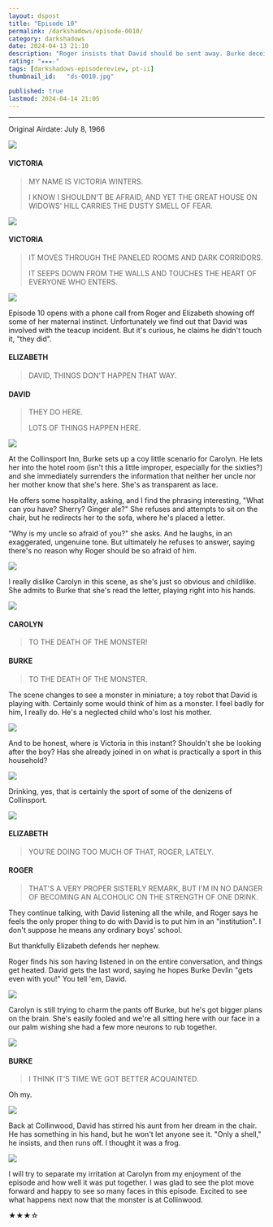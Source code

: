 ```yaml
---
layout: dspost
title: "Episode 10"
permalink: /darkshadows/episode-0010/
category: darkshadows
date: 2024-04-13 21:10
description: "Roger insists that David should be sent away. Burke deceives Carolyn on why he returned."
rating: "★★★☆"
tags: [darkshadows-episodereview, pt-ii]
thumbnail_id:	"ds-0010.jpg"

published: true
lastmod: 2024-04-14 21:05
---
```

[//]: # (  4/13/24  -added)
[//]: # (  4/14/24  -finished)

*****

<p>Original Airdate: July 8, 1966</p>

<img src="{{ site.url }}/assets/img/ds-0010-00.jpg" />

#### VICTORIA 

> MY NAME IS VICTORIA WINTERS.
>
> I KNOW I SHOULDN'T BE AFRAID, AND YET THE GREAT HOUSE ON WIDOWS' HILL CARRIES THE DUSTY SMELL OF FEAR.

<img src="{{ site.url }}/assets/img/ds-0010-01.jpg" />

#### VICTORIA

> IT MOVES THROUGH THE PANELED ROOMS AND DARK CORRIDORS.
> 
> IT SEEPS DOWN FROM THE WALLS AND TOUCHES THE HEART OF EVERYONE WHO ENTERS.

<img src="{{ site.url }}/assets/img/ds-0010-02.jpg" />

<p>Episode 10 opens with a phone call from Roger and Elizabeth showing off some of her maternal instinct. Unfortunately we find out that David was involved with the teacup incident. But it's curious, he claims he didn't touch it, "they did". </p>

#### ELIZABETH 

> DAVID, THINGS DON'T HAPPEN THAT WAY.

#### DAVID 

> THEY DO HERE.
> 
> LOTS OF THINGS HAPPEN HERE. 

<img src="{{ site.url }}/assets/img/ds-0010-03.jpg" />

<p>At the Collinsport Inn, Burke sets up a coy little scenario for Carolyn. He lets her into the hotel room (isn't this a little improper, especially for the sixties?) and she immediately surrenders the information that neither her uncle nor her mother know that she's here. She's as transparent as lace.</p>

<p>He offers some hospitality, asking, and I find the phrasing interesting, "What can you have? Sherry? Ginger ale?" She refuses and attempts to sit on the chair, but he redirects her to the sofa, where he's placed a letter.</p>

<p>"Why is my uncle so afraid of you?" she asks. And he laughs, in an exaggerated, ungenuine tone. But ultimately he refuses to answer, saying there's no reason why Roger should be so afraid of him.</p>

<img src="{{ site.url }}/assets/img/ds-0010-04.jpg" />

<p>I really dislike Carolyn in this scene, as she's just so obvious and childlike. She admits to Burke that she's read the letter, playing right into his hands. </p>

<img src="{{ site.url }}/assets/img/ds-0010-05.jpg" />

#### CAROLYN 

> TO THE DEATH OF THE MONSTER!

#### BURKE 

> TO THE DEATH OF THE MONSTER.

<p>The scene changes to see a monster in miniature; a toy robot that David is playing with. Certainly some would think of him as a monster. I feel badly for him, I really do. He's a neglected child who's lost his mother.</p>

<img src="{{ site.url }}/assets/img/ds-0010-06.jpg" />

<p>And to be honest, where is Victoria in this instant? Shouldn't she be looking after the boy? Has she already joined in on what is practically a sport in this household?</p>

<img src="{{ site.url }}/assets/img/ds-0010-07.jpg" />

<p>Drinking, yes, that is certainly the sport of some of the denizens of Collinsport.</p>

<img src="{{ site.url }}/assets/img/ds-0010-08.jpg" />

#### ELIZABETH 

> YOU'RE DOING TOO MUCH OF THAT, ROGER, LATELY.

#### ROGER 

> THAT'S A VERY PROPER SISTERLY REMARK, BUT I'M IN NO DANGER OF BECOMING AN ALCOHOLIC ON THE STRENGTH OF ONE DRINK.

<p>They continue talking, with David listening all the while, and Roger says he feels the only proper thing to do with David is to put him in an "institution". I don't suppose he means any ordinary boys' school.</p>

<p>But thankfully Elizabeth defends her nephew.</p>

<p>Roger finds his son having listened in on the entire conversation, and things get heated. David gets the last word, saying he hopes Burke Devlin "gets even with you!" You tell 'em, David.</p>

<img src="{{ site.url }}/assets/img/ds-0010-09.jpg" />

<p>Carolyn is still trying to charm the pants off Burke, but he's got bigger plans on the brain. She's easily fooled and we're all sitting here with our face in a our palm wishing she had a few more neurons to rub together.</p>

<img src="{{ site.url }}/assets/img/ds-0010-10.jpg" />

#### BURKE 

> I THINK IT'S TIME WE GOT BETTER ACQUAINTED.

<p>Oh my.</p>

<img src="{{ site.url }}/assets/img/ds-0010-11.jpg" />

<p>Back at Collinwood, David has stirred his aunt from her dream in the chair. He has something in his hand, but he won't let anyone see it. "Only a shell," he insists, and then runs off. I thought it was a frog.</p>

<img src="{{ site.url }}/assets/img/ds-0010-12.jpg" />

<p>I will try to separate my irritation at Carolyn from my enjoyment of the episode and how well it was put together. I was glad to see the plot move forward and happy to see so many faces in this episode. Excited to see what happens next now that the monster is at Collinwood.</p>

<p>★★★☆</p>
